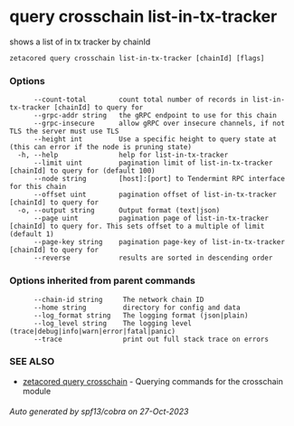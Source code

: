 # query crosschain list-in-tx-tracker

shows a list of in tx tracker by chainId

```
zetacored query crosschain list-in-tx-tracker [chainId] [flags]
```

### Options

```
      --count-total        count total number of records in list-in-tx-tracker [chainId] to query for
      --grpc-addr string   the gRPC endpoint to use for this chain
      --grpc-insecure      allow gRPC over insecure channels, if not TLS the server must use TLS
      --height int         Use a specific height to query state at (this can error if the node is pruning state)
  -h, --help               help for list-in-tx-tracker
      --limit uint         pagination limit of list-in-tx-tracker [chainId] to query for (default 100)
      --node string        [host]:[port] to Tendermint RPC interface for this chain 
      --offset uint        pagination offset of list-in-tx-tracker [chainId] to query for
  -o, --output string      Output format (text|json) 
      --page uint          pagination page of list-in-tx-tracker [chainId] to query for. This sets offset to a multiple of limit (default 1)
      --page-key string    pagination page-key of list-in-tx-tracker [chainId] to query for
      --reverse            results are sorted in descending order
```

### Options inherited from parent commands

```
      --chain-id string     The network chain ID
      --home string         directory for config and data 
      --log_format string   The logging format (json|plain) 
      --log_level string    The logging level (trace|debug|info|warn|error|fatal|panic) 
      --trace               print out full stack trace on errors
```

### SEE ALSO

* [zetacored query crosschain](zetacored_query_crosschain.md)	 - Querying commands for the crosschain module

###### Auto generated by spf13/cobra on 27-Oct-2023
